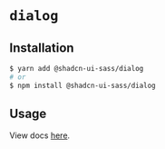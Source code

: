 # `dialog`

## Installation

```sh
$ yarn add @shadcn-ui-sass/dialog
# or
$ npm install @shadcn-ui-sass/dialog
```

## Usage

View docs [here](https://shadcn-ui-sass.com/docs/components/dialog).
